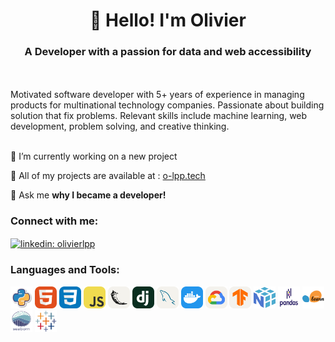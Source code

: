 <h1 align="center">👋 Hello! I'm Olivier</h1>
<h3 align="center">A Developer with a passion for data and web accessibility</h3>
<br> 
<br> 
Motivated software developer with 5+ years of experience in managing products for multinational technology companies. Passionate about building solution that fix problems. Relevant skills include machine learning, web development, problem solving, and creative thinking. 
<br> 
<br> 

🔭 I’m currently working on a new project

🎯 All of my projects are available at : [o-lpp.tech](https://olivierlpp.github.io/)

💬 Ask me **why I became a developer!**

<h3 align="left">Connect with me:</h3>
<p align="left">
<a href="https://www.linkedin.com/in/olivierlepestipon/" target="blank"><img align="center" src="https://raw.githubusercontent.com/rahuldkjain/github-profile-readme-generator/master/src/images/icons/Social/linked-in-alt.svg" alt="linkedin: olivierlpp"  width="35" height="35"  /></a>
</p>

<h3 align="left">Languages and Tools:</h3>

<a href="https://www.python.org/" title="Python"><img src="icons/python.png" alt="Python" width="35px" height="35px"></a>
<a href="https://www.python.org/" title="HTML"><img src="icons/HTML.svg" alt="HTML" width="35px" height="35px"></a> 
<a href="https://www.python.org/" title="CSS"><img src="icons/CSS.svg" alt="CSS" width="35px" height="35px"></a> 
<a href="https://www.python.org/" title="JavaScript"><img src="icons/JavaScript.svg" alt="JavaScript" width="35px" height="35px"></a>
<a href="https://www.python.org/" title="Flask++"><img src="icons/Flask-Light.svg" alt="Flask" width="35px" height="35px"></a> 
<a href="https://www.python.org/" title="Django"><img src="icons/Django.svg" alt="Django" width="35px" height="35px"></a> 
<a href="https://www.python.org/" title="MySql"><img src="icons/MySQL-Light.svg" alt="MySql" width="35px" height="35px"></a> 
<a href="https://www.python.org/" title="Docker"><img src="icons/Docker.svg" alt="Docker" width="35px" height="35px"></a> 
<a href="https://www.python.org/" title="GCP"><img src="icons/GCP-Light.svg" alt="GCP" width="35px" height="35px"></a> 
<a href="https://www.python.org/" title="TensorFlow"><img src="icons/TensorFlow-Light.svg" alt="TensorFlow" width="35px" height="35px"></a>
<a href="https://www.python.org/" title="Numpy"><img src="icons/numpy.png" alt="Numpy" width="35px" height="35px"></a>
<a href="https://www.python.org/" title="Pandas"><img src="icons/pandas.svg" alt="Pandas" width="35px" height="35px"></a>
<a href="https://www.python.org/" title="ScikitLearn"><img src="icons/scikit.png" alt="ScikiLearn" width="35px" height="35px"></a>
<a href="https://www.python.org/" title="Seaborn"><img src="icons/seaborn.svg" alt="Seaborn" width="35px" height="35px"></a>
<a href="https://www.python.org/" title="Tableau"><img src="icons/tableau.png" alt="Tableau" width="35px" height="35px"></a>
<br> 




